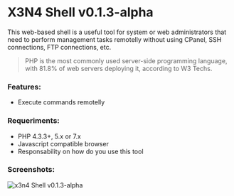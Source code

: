 # X3N4 Shell v0.1.3-alpha
This web-based shell is a useful tool for system or web administrators that need to perform management tasks remotelly without using CPanel, SSH connections, FTP connections, etc.
> PHP is the most commonly used server-side programming language, with 81.8% of web servers deploying it, according to W3 Techs.

### Features:
* Execute commands remotelly

### Requeriments:
* PHP 4.3.3+, 5.x or 7.x
* Javascript compatible browser
* Responsability on how do you use this tool

### Screenshots:
![x3n4 Shell v0.1.3-alpha](http://i1174.photobucket.com/albums/r608/jorge-matricali/Captura%20de%20pantalla%202017-06-20%20a%20las%2021.44.09_zpsm9dq4luq.png)

